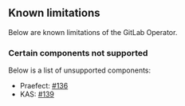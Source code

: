 ## Known limitations

Below are known limitations of the GitLab Operator.

### Certain components not supported

Below is a list of unsupported components:

- Praefect: [#136](https://gitlab.com/gitlab-org/cloud-native/gitlab-operator/-/issues/136)
- KAS: [#139](https://gitlab.com/gitlab-org/cloud-native/gitlab-operator/-/issues/139)

